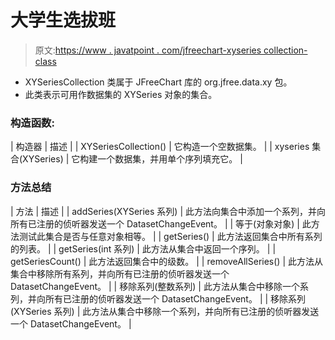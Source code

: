 # 大学生选拔班

> 原文:[https://www . javatpoint . com/jfreechart-xyseries collection-class](https://www.javatpoint.com/jfreechart-xyseriescollection-class)

*   XYSeriesCollection 类属于 JFreeChart 库的 org.jfree.data.xy 包。
*   此类表示可用作数据集的 XYSeries 对象的集合。

### 构造函数:

| 构造器 | 描述 |
| XYSeriesCollection() | 它构造一个空数据集。 |
| xyseries 集合(XYSeries) | 它构建一个数据集，并用单个序列填充它。 |

### 方法总结

| 方法 | 描述 |
| addSeries(XYSeries 系列) | 此方法向集合中添加一个系列，并向所有已注册的侦听器发送一个 DatasetChangeEvent。 |
| 等于(对象对象) | 此方法测试此集合是否与任意对象相等。 |
| getSeries() | 此方法返回集合中所有系列的列表。 |
| getSeries(int 系列) | 此方法从集合中返回一个序列。 |
| getSeriesCount() | 此方法返回集合中的级数。 |
| removeAllSeries() | 此方法从集合中移除所有系列，并向所有已注册的侦听器发送一个 DatasetChangeEvent。 |
| 移除系列(整数系列) | 此方法从集合中移除一个系列，并向所有已注册的侦听器发送一个 DatasetChangeEvent。 |
| 移除系列(XYSeries 系列) | 此方法从集合中移除一个系列，并向所有已注册的侦听器发送一个 DatasetChangeEvent。 |